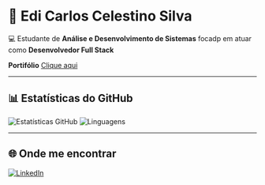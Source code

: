 # 🚀 Edi Carlos Celestino Silva

💻 Estudante de **Análise e Desenvolvimento de Sistemas** focadp em atuar como **Desenvolvedor Full Stack** 

**Portifólio** [Clique aqui](https://ediicarllos.github.io/portifoliov1)

---

## 📊 Estatísticas do GitHub  
![Estatísticas GitHub](https://github-readme-stats.vercel.app/api?username=ediicarllos&show_icons=true&theme=tokyonight)  ![Linguagens](https://github-readme-stats.vercel.app/api/top-langs/?username=ediicarllos&layout=compact&theme=tokyonight)  

---

## 🌐 Onde me encontrar  
[![LinkedIn](https://img.shields.io/badge/LinkedIn-Perfil-blue?logo=linkedin&logoColor=white)](https://www.linkedin.com/in/ediicarlos)
